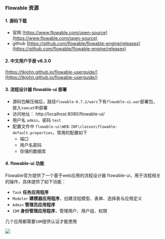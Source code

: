 ###  Flowable 资源

#### 1. 源码下载
* 官网 [https://www.flowable.com/open-source](https://www.flowable.com/open-source)
* github [https://github.com/flowable/flowable-engine/releases](https://github.com/flowable/flowable-engine/releases)

#### 2. 中文用户手册 v6.3.0
[https://tkjohn.github.io/flowable-userguide/](https://tkjohn.github.io/flowable-userguide/)


#### 3. 流程设计器 flowable-ui 部署
* 源码包解压缩后，路径`flowable-6.7.2/wars`下有`flowable-ui.war`部署包，放入`tomcat`中部署
* 访问地址： http://localhost:8080/flowable-ui/
* 用户名 `admin`，密码 `test`
* 配置文件中 `flowable-ui\WEB-INF\classes\flowable-default.properties`，常用的配置如下
  * 端口
  * 用户名密码
  * 存储的数据库

#### 4. flowable-ui 功能
Flowable官方提供了一个基于web应用的流程设计器 flowable-ui，用于流程相关的操作，具体提供了如下功能：
* `Task` **任务应用程序**
* `Modeler` **建模器应用程序**，创建流程模型、表单、选择表与应用定义
* `Admin` **管理员应用程序** 
* `IDM` **身份管理应用程序**，管理用户、用户组、权限

几个应用都需要`IDM`提供认证才能使用


![](https://fgq233.github.io/imgs/workflow/flow01.png)



